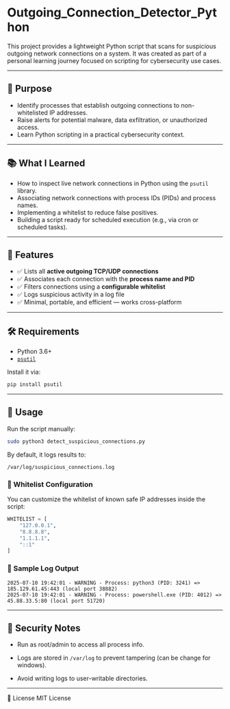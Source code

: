 # Outgoing_Connection_Detector_Python

This project provides a lightweight Python script that scans for suspicious outgoing network connections on a system. It was created as part of a personal learning journey focused on scripting for cybersecurity use cases.

---

## 🎯 Purpose

- Identify processes that establish outgoing connections to non-whitelisted IP addresses.
- Raise alerts for potential malware, data exfiltration, or unauthorized access.
- Learn Python scripting in a practical cybersecurity context.

---

## 📚 What I Learned

- How to inspect live network connections in Python using the `psutil` library.
- Associating network connections with process IDs (PIDs) and process names.
- Implementing a whitelist to reduce false positives.
- Building a script ready for scheduled execution (e.g., via cron or scheduled tasks).

---

## 🧩 Features

- ✅ Lists all **active outgoing TCP/UDP connections**
- ✅ Associates each connection with the **process name and PID**
- ✅ Filters connections using a **configurable whitelist**
- ✅ Logs suspicious activity in a log file
- ✅ Minimal, portable, and efficient — works cross-platform

---

## 🛠️ Requirements

- Python 3.6+
- [`psutil`](https://pypi.org/project/psutil/)

Install it via:

```bash
pip install psutil
```

---

## 📄 Usage

Run the script manually:

```bash
sudo python3 detect_suspicious_connections.py
```

By default, it logs results to:

`/var/log/suspicious_connections.log`

### 📁 Whitelist Configuration

You can customize the whitelist of known safe IP addresses inside the script:

```python
WHITELIST = [
    "127.0.0.1",
    "8.8.8.8",
    "1.1.1.1",
    "::1"
]
```

### 📂 Sample Log Output

```log
2025-07-10 19:42:01 - WARNING - Process: python3 (PID: 3241) => 185.129.61.45:443 (local port 38882)
2025-07-10 19:42:01 - WARNING - Process: powershell.exe (PID: 4012) => 45.88.33.5:80 (local port 51720)
```

---

## 🔐 Security Notes

  - Run as root/admin to access all process info.

  - Logs are stored in `/var/log` to prevent tampering (can be change for windows).

  - Avoid writing logs to user-writable directories.

---

📘 License
MIT License
